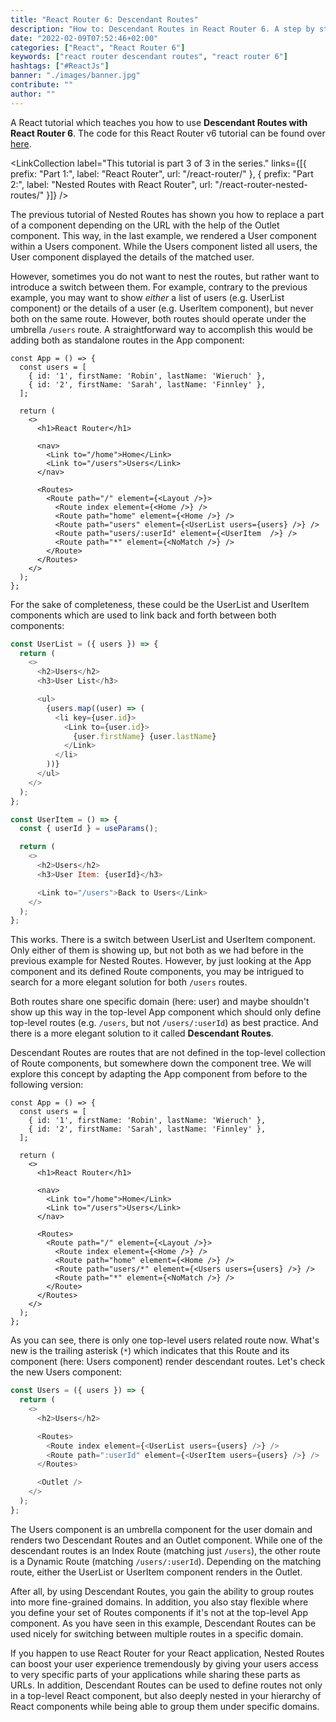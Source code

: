 ```yaml
---
title: "React Router 6: Descendant Routes"
description: "How to: Descendant Routes in React Router 6. A step by step example on Descendant Routes with React Router ..."
date: "2022-02-09T07:52:46+02:00"
categories: ["React", "React Router 6"]
keywords: ["react router descendant routes", "react router 6"]
hashtags: ["#ReactJs"]
banner: "./images/banner.jpg"
contribute: ""
author: ""
---
```


<Sponsorship />

A React tutorial which teaches you how to use **Descendant Routes with React Router 6**. The code for this React Router v6 tutorial can be found over [here](https://github.com/the-road-to-learn-react/react-router-6-examples).

<LinkCollection label="This tutorial is part 3 of 3 in the series." links={[{ prefix: "Part 1:", label: "React Router", url: "/react-router/" }, { prefix: "Part 2:", label: "Nested Routes with React Router", url: "/react-router-nested-routes/" }]} />

The previous tutorial of Nested Routes has shown you how to replace a part of a component depending on the URL with the help of the Outlet component. This way, in the last example, we rendered a User component within a Users component. While the Users component listed all users, the User component displayed the details of the matched user.

However, sometimes you do not want to nest the routes, but rather want to introduce a switch between them. For example, contrary to the previous example, you may want to show *either* a list of users (e.g. UserList component) or the details of a user (e.g. UserItem component), but never both on the same route. However, both routes should operate under the umbrella `/users` route. A straightforward way to accomplish this would be adding both as standalone routes in the App component:

```javascript{20-21}
const App = () => {
  const users = [
    { id: '1', firstName: 'Robin', lastName: 'Wieruch' },
    { id: '2', firstName: 'Sarah', lastName: 'Finnley' },
  ];

  return (
    <>
      <h1>React Router</h1>

      <nav>
        <Link to="/home">Home</Link>
        <Link to="/users">Users</Link>
      </nav>

      <Routes>
        <Route path="/" element={<Layout />}>
          <Route index element={<Home />} />
          <Route path="home" element={<Home />} />
          <Route path="users" element={<UserList users={users} />} />
          <Route path="users/:userId" element={<UserItem  />} />
          <Route path="*" element={<NoMatch />} />
        </Route>
      </Routes>
    </>
  );
};
```

For the sake of completeness, these could be the UserList and UserItem components which are used to link back and forth between both components:

```javascript
const UserList = ({ users }) => {
  return (
    <>
      <h2>Users</h2>
      <h3>User List</h3>

      <ul>
        {users.map((user) => (
          <li key={user.id}>
            <Link to={user.id}>
              {user.firstName} {user.lastName}
            </Link>
          </li>
        ))}
      </ul>
    </>
  );
};

const UserItem = () => {
  const { userId } = useParams();

  return (
    <>
      <h2>Users</h2>
      <h3>User Item: {userId}</h3>

      <Link to="/users">Back to Users</Link>
    </>
  );
};
```

This works. There is a switch between UserList and UserItem component. Only either of them is showing up, but not both as we had before in the previous example for Nested Routes. However, by just looking at the App component and its defined Route components, you may be intrigued to search for a more elegant solution for both `/users` routes.

Both routes share one specific domain (here: user) and maybe shouldn't show up this way in the top-level App component which should only define top-level routes (e.g. `/users`, but not `/users/:userId`) as best practice. And there is a more elegant solution to it called **Descendant Routes**.

Descendant Routes are routes that are not defined in the top-level collection of Route components, but somewhere down the component tree. We will explore this concept by adapting the App component from before to the following version:

```javascript{20}
const App = () => {
  const users = [
    { id: '1', firstName: 'Robin', lastName: 'Wieruch' },
    { id: '2', firstName: 'Sarah', lastName: 'Finnley' },
  ];

  return (
    <>
      <h1>React Router</h1>

      <nav>
        <Link to="/home">Home</Link>
        <Link to="/users">Users</Link>
      </nav>

      <Routes>
        <Route path="/" element={<Layout />}>
          <Route index element={<Home />} />
          <Route path="home" element={<Home />} />
          <Route path="users/*" element={<Users users={users} />} />
          <Route path="*" element={<NoMatch />} />
        </Route>
      </Routes>
    </>
  );
};
```

As you can see, there is only one top-level users related route now. What's new is the trailing asterisk (`*`) which indicates that this Route and its component (here: Users component) render descendant routes. Let's check the new Users component:

```javascript
const Users = ({ users }) => {
  return (
    <>
      <h2>Users</h2>

      <Routes>
        <Route index element={<UserList users={users} />} />
        <Route path=":userId" element={<UserItem users={users} />} />
      </Routes>

      <Outlet />
    </>
  );
};
```

The Users component is an umbrella component for the user domain and renders two Descendant Routes and an Outlet component. While one of the descendant routes is an Index Route (matching just `/users`), the other route is a Dynamic Route (matching `/users/:userId`). Depending on the matching route, either the UserList or UserItem component renders in the Outlet.

After all, by using Descendant Routes, you gain the ability to group routes into more fine-grained domains. In addition, you also stay flexible where you define your set of Routes components if it's not at the top-level App component. As you have seen in this example, Descendant Routes can be used nicely for switching between multiple routes in a specific domain.

<Divider />

If you happen to use React Router for your React application, Nested Routes can boost your user experience tremendously by giving your users access to very specific parts of your applications while sharing these parts as URLs. In addition, Descendant Routes can be used to define routes not only in a top-level React component, but also deeply nested in your hierarchy of React components while being able to group them under specific domains.